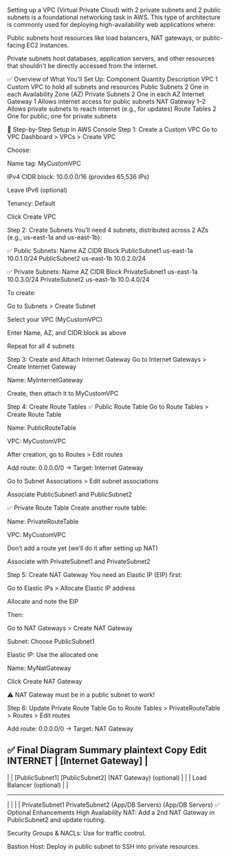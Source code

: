 Setting up a VPC (Virtual Private Cloud) with 2 private subnets and 2 public subnets is a foundational networking task in AWS. This type of architecture is commonly used for deploying high-availability web applications where:

Public subnets host resources like load balancers, NAT gateways, or public-facing EC2 instances.

Private subnets host databases, application servers, and other resources that shouldn't be directly accessed from the internet.

✅ Overview of What You'll Set Up:
Component	Quantity	Description
VPC	1	Custom VPC to hold all subnets and resources
Public Subnets	2	One in each Availability Zone (AZ)
Private Subnets	2	One in each AZ
Internet Gateway	1	Allows internet access for public subnets
NAT Gateway	1–2	Allows private subnets to reach internet (e.g., for updates)
Route Tables	2	One for public, one for private subnets

🚀 Step-by-Step Setup in AWS Console
Step 1: Create a Custom VPC
Go to VPC Dashboard > VPCs > Create VPC

Choose:

Name tag: MyCustomVPC

IPv4 CIDR block: 10.0.0.0/16 (provides 65,536 IPs)

Leave IPv6 (optional)

Tenancy: Default

Click Create VPC

Step 2: Create Subnets
You’ll need 4 subnets, distributed across 2 AZs (e.g., us-east-1a and us-east-1b):

✅ Public Subnets:
Name	AZ	CIDR Block
PublicSubnet1	us-east-1a	10.0.1.0/24
PublicSubnet2	us-east-1b	10.0.2.0/24

✅ Private Subnets:
Name	AZ	CIDR Block
PrivateSubnet1	us-east-1a	10.0.3.0/24
PrivateSubnet2	us-east-1b	10.0.4.0/24

To create:

Go to Subnets > Create Subnet

Select your VPC (MyCustomVPC)

Enter Name, AZ, and CIDR block as above

Repeat for all 4 subnets

Step 3: Create and Attach Internet Gateway
Go to Internet Gateways > Create Internet Gateway

Name: MyInternetGateway

Create, then attach it to MyCustomVPC

Step 4: Create Route Tables
✅ Public Route Table
Go to Route Tables > Create Route Table

Name: PublicRouteTable

VPC: MyCustomVPC

After creation, go to Routes > Edit routes

Add route: 0.0.0.0/0 → Target: Internet Gateway

Go to Subnet Associations > Edit subnet associations

Associate PublicSubnet1 and PublicSubnet2

✅ Private Route Table
Create another route table:

Name: PrivateRouteTable

VPC: MyCustomVPC

Don’t add a route yet (we’ll do it after setting up NAT)

Associate with PrivateSubnet1 and PrivateSubnet2

Step 5: Create NAT Gateway
You need an Elastic IP (EIP) first:

Go to Elastic IPs > Allocate Elastic IP address

Allocate and note the EIP

Then:

Go to NAT Gateways > Create NAT Gateway

Subnet: Choose PublicSubnet1

Elastic IP: Use the allocated one

Name: MyNatGateway

Click Create NAT Gateway

⚠️ NAT Gateway must be in a public subnet to work!

Step 6: Update Private Route Table
Go to Route Tables > PrivateRouteTable > Routes > Edit routes

Add route: 0.0.0.0/0 → Target: NAT Gateway

✅ Final Diagram Summary
plaintext
Copy
Edit
          INTERNET
              |
       [Internet Gateway]
              |
   ----------------------------
   |                          |
[PublicSubnet1]        [PublicSubnet2]
 (NAT Gateway)             (optional)
     |                         |
     |                   Load Balancer (optional)
     |                         |
----------------  ----------------
|              |  |              |
PrivateSubnet1   PrivateSubnet2
(App/DB Servers) (App/DB Servers)
✅ Optional Enhancements
High Availability NAT: Add a 2nd NAT Gateway in PublicSubnet2 and update routing.

Security Groups & NACLs: Use for traffic control.

Bastion Host: Deploy in public subnet to SSH into private resources.